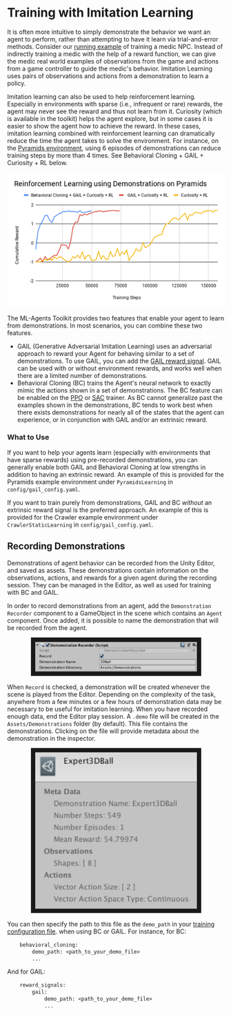 # Training with Imitation Learning

It is often more intuitive to simply demonstrate the behavior we want an agent
to perform, rather than attempting to have it learn via trial-and-error methods.
Consider our
[running example](ML-Agents-Overview.md#running-example-training-npc-behaviors)
of training a medic NPC. Instead of indirectly training a medic with the help
of a reward function, we can give the medic real world examples of observations
from the game and actions from a game controller to guide the medic's behavior.
Imitation Learning uses pairs of observations and actions from
a demonstration to learn a policy.

Imitation learning can also be used to help reinforcement learning. Especially in
environments with sparse (i.e., infrequent or rare) rewards, the agent may never see
the reward and thus not learn from it. Curiosity (which is available in the toolkit)
helps the agent explore, but in some cases
it is easier to show the agent how to achieve the reward. In these cases,
imitation learning combined with reinforcement learning can dramatically
reduce the time the agent takes to solve the environment.
For instance, on the [Pyramids environment](Learning-Environment-Examples.md#pyramids),
using 6 episodes of demonstrations can reduce training steps by more than 4 times.
See Behavioral Cloning + GAIL + Curiosity + RL below.

<p align="center">
  <img src="images/mlagents-ImitationAndRL.png"
       alt="Using Demonstrations with Reinforcement Learning"
       width="700" border="0" />
</p>

The ML-Agents Toolkit provides two features that enable your agent to learn from demonstrations.
In most scenarios, you can combine these two features.

* GAIL (Generative Adversarial Imitation Learning) uses an adversarial approach to
  reward your Agent for behaving similar to a set of demonstrations. To use GAIL, you can add the
  [GAIL reward signal](Reward-Signals.md#gail-reward-signal). GAIL can be
  used with or without environment rewards, and works well when there are a limited
  number of demonstrations.
* Behavioral Cloning (BC) trains the Agent's neural network to exactly mimic the actions
  shown in a set of demonstrations.
  The BC feature can be enabled on the [PPO](Training-PPO.md#optional-behavioral-cloning-using-demonstrations)
  or [SAC](Training-SAC.md#optional-behavioral-cloning-using-demonstrations) trainer. As BC cannot generalize
  past the examples shown in the demonstrations, BC tends to work best when there exists demonstrations
  for nearly all of the states that the agent can experience, or in conjunction with GAIL and/or an extrinsic reward.

### What to Use

If you want to help your agents learn (especially with environments that have sparse rewards)
using pre-recorded demonstrations, you can generally enable both GAIL and Behavioral Cloning
at low strengths in addition to having an extrinsic reward.
An example of this is provided for the Pyramids example environment under
 `PyramidsLearning` in `config/gail_config.yaml`.

If you want to train purely from demonstrations, GAIL and BC _without_ an
extrinsic reward signal is the preferred approach. An example of this is provided for the Crawler
example environment under `CrawlerStaticLearning` in `config/gail_config.yaml`.

## Recording Demonstrations

Demonstrations of agent behavior can be recorded from the Unity Editor,
and saved as assets. These demonstrations contain information on the
observations, actions, and rewards for a given agent during the recording session.
They can be managed in the Editor, as well as used for training with BC and GAIL.

In order to record demonstrations from an agent, add the `Demonstration Recorder`
component to a GameObject in the scene which contains an `Agent` component.
Once added, it is possible to name the demonstration that will be recorded
from the agent.

<p align="center">
  <img src="images/demo_component.png"
       alt="Demonstration Recorder"
       width="375" border="10" />
</p>

When `Record` is checked, a demonstration will be created whenever the scene
is played from the Editor. Depending on the complexity of the task, anywhere
from a few minutes or a few hours of demonstration data may be necessary to
be useful for imitation learning. When you have recorded enough data, end
the Editor play session. A `.demo` file will be created in the
`Assets/Demonstrations` folder (by default). This file contains the demonstrations.
Clicking on the file will provide metadata about the demonstration in the
inspector.

<p align="center">
  <img src="images/demo_inspector.png"
       alt="Demonstration Inspector"
       width="375" border="10" />
</p>

You can then specify the path to this file as the `demo_path` in your
[training configuration file](Training-ML-Agents.md#training-config-file).
when using BC or GAIL. For instance, for BC:

```
    behavioral_cloning:
        demo_path: <path_to_your_demo_file>
        ...
```
And for GAIL:
```
    reward_signals:
        gail:
            demo_path: <path_to_your_demo_file>
            ...
```
